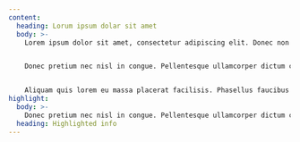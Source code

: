 ```yaml
---
content:
  heading: Lorum ipsum dolar sit amet
  body: >-
    Lorem ipsum dolor sit amet, consectetur adipiscing elit. Donec non magna arcu. Praesent sit amet ligula elementum, varius ligula vel, tempor dui. Quisque hendrerit suscipit dolor, ullamcorper consectetur nisi pretium sit amet. Vivamus ut gravida turpis. Sed faucibus at velit et tristique. Duis tincidunt viverra bibendum. Phasellus fermentum ullamcorper venenatis. Nullam blandit id diam sed fringilla. Integer lacinia imperdiet metus, eu tincidunt lacus porta blandit. Etiam at ultricies ligula. Sed lacus erat, sollicitudin ac scelerisque a, condimentum non augue. Pellentesque habitant morbi tristique senectus et netus et malesuada fames ac turpis egestas. Pellentesque in ullamcorper sem, vitae convallis velit.


    Donec pretium nec nisl in congue. Pellentesque ullamcorper dictum convallis. Maecenas interdum dui eros, in imperdiet lacus ultricies id. Aliquam in orci metus. Maecenas cursus et nulla quis ullamcorper. Aliquam ut nisi libero. Morbi at ultricies nisi. Duis eget sapien 


    Aliquam quis lorem eu massa placerat facilisis. Phasellus faucibus ante nec eros sodales sollicitudin. Integer ultrices, metus ut scelerisque convallis, lorem ante vehicula risus, id egestas orci neque eu mi. Morbi viverra, lorem sit amet lobortis cursus, nunc est commodo ligula, at efficitur dolor arcu id mauris. Pellentesque consequat rutrum justo ac consectetur. Maecenas suscipit euismod nisl, id porttitor risus aliquet quis. Praesent vestibulum magna vel velit vulputate tempus. Ut nibh mauris, elementum quis ipsum at, sagittis pellentesque mi. Vivamus nec viverra ex. Curabitur venenatis nisi mauris, id ultricies dolor efficitur eget. Nunc porta ex sit amet neque faucibus ultrices. Mauris porta orci quis turpis mattis, eu euismod mi consectetur.
highlight:
  body: >-
    Donec pretium nec nisl in congue. Pellentesque ullamcorper dictum convallis. Maecenas interdum dui eros, in imperdiet lacus ultricies id. Aliquam in orci metus. Maecenas cursus et nulla quis ullamcorper. Aliquam ut nisi libero. Morbi at ultricies nisi. Duis eget sapien eleifend, condimentum eros a, efficitur neque.
  heading: Highlighted info
---
```


